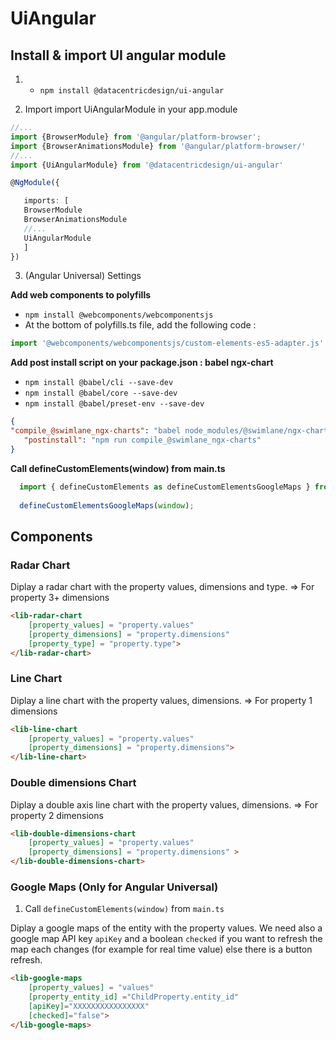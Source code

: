 # UiAngular

## Install & import UI angular module

1. - `npm install @datacentricdesign/ui-angular`

2. Import import UiAngularModule in your app.module 
 ```ts
//...
import {BrowserModule} from '@angular/platform-browser';
import {BrowserAnimationsModule} from '@angular/platform-browser/'
//...
import {UiAngularModule} from '@datacentricdesign/ui-angular'

@NgModule({

    imports: [
    BrowserModule
    BrowserAnimationsModule
    //...
    UiAngularModule
    ]
})
 ```
 3. (Angular Universal) Settings
 
 **Add web components to polyfills**

- `npm install @webcomponents/webcomponentsjs`
- At the bottom of polyfills.ts file, add the following code :
```ts
import '@webcomponents/webcomponentsjs/custom-elements-es5-adapter.js'
```

 **Add post install script on your package.json : babel ngx-chart**

 - `npm install @babel/cli --save-dev`
 - `npm install @babel/core --save-dev`
 - `npm install @babel/preset-env --save-dev`

 ```json
 {
 "compile_@swimlane_ngx-charts": "babel node_modules/@swimlane/ngx-charts -d node_modules/@swimlane/ngx-charts --presets @babel/preset-env",
    "postinstall": "npm run compile_@swimlane_ngx-charts"
 }
```

**Call defineCustomElements(window) from main.ts**

```ts  
  import { defineCustomElements as defineCustomElementsGoogleMaps } from 'web-google-maps/dist/loader';
  
  defineCustomElementsGoogleMaps(window);
```

## Components

### Radar Chart

Diplay a radar chart with the property values, dimensions and type. 
=> For property 3+ dimensions

```html
<lib-radar-chart 
    [property_values] = "property.values"
    [property_dimensions] = "property.dimensions" 
    [property_type] = "property.type">
</lib-radar-chart>
```

### Line Chart

Diplay a line chart with the property values, dimensions.
=> For property 1 dimensions

```html        
<lib-line-chart 
    [property_values] = "property.values"
    [property_dimensions] = "property.dimensions">
</lib-line-chart>
```

### Double dimensions Chart

Diplay a double axis line chart with the property values, dimensions.
=> For property 2 dimensions

```html
<lib-double-dimensions-chart 
    [property_values] = "property.values"
    [property_dimensions] = "property.dimensions" >
</lib-double-dimensions-chart>
```

### Google Maps (Only for Angular Universal)

1. Call `defineCustomElements(window)` from `main.ts`

Diplay a google maps of the entity with the property values. 
We need also a google map API key `apiKey` and a boolean `checked` if you want to refresh the map each changes (for example for real time value) else there is a button refresh.

```html
<lib-google-maps 
    [property_values] = "values"
    [property_entity_id] ="ChildProperty.entity_id"  
    [apiKey]="XXXXXXXXXXXXXXXX" 
    [checked]="false">
</lib-google-maps>
```
